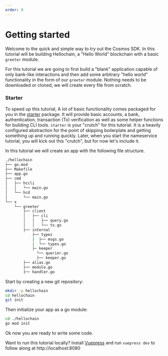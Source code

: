 ```yaml
---
order: 0
---
```


# Getting started

Welcome to the quick and simple way to try out the Cosmos SDK. In this tutorial
will be building Hellochain, a "Hello World" blockchain with a basic `greeter`
module.

For this tutorial we are going to first build a "blank" application capable of
only bank-like interactions and then add some arbitrary "hello world"
functionality in the form of our `greeter` module. Nothing needs to be downloaded
or cloned, we will create every file from scratch.

### Starter

To speed up this tutorial, A lot of basic functionality comes packaged for you
in the [starter](https://github.com/cosmos/sdk-tutorials/tree/master/hellochain/starter)
package. It will provide basic accounts, a bank, authentication, transaction
(Tx) verification as well as some helper functions for building CLI tools.
`starter` is your "crutch" for this tutorial. It is a heavily configured
abstraction for the point of skipping boilerplate and getting something up and
running quickly. Later, when you start the nameservice tutorial, you will kick
out this "crutch", but for now let's include it.

In this tutorial we will create an app with the following file structure.

```bash
./hellochain
├── go.mod
├── Makefile
├── app.go
├── cmd
│   ├── hccli
│   │   └── main.go
│   └── hcd
│       └── main.go
└── x
    └── greeter
        ├── client
        │   ├── cli
        │   │   ├── query.go
        │   │   └── tx.go
        ├── internal
            ├── types
            |  ├── msgs.go
            |  └── types.go
            ├─ keeper
              └── querier.go
              ├── keeper.go
        ├── alias.go
        ├── module.go
        ├── handler.go

```

Start by creating a new git repository:

```bash
mkdir -p hellochain
cd hellochain
git init
```

Then initialize your app as a go module:

```bash
cd ./hellochain
go mod init
```

Ok now you are ready to write some code.

Want to run this tutorial locally? Install
[Vuepress](https://vuepress.vuejs.org/) and run `vuepress dev` to follow along
at http://localhost:8080
